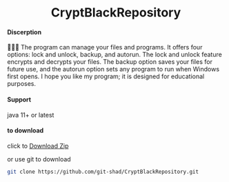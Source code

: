 <h1 align="center">CryptBlackRepository</h1>

#### Discerption 

🕵🏻‍♀️ The program can manage your files and programs. It offers four options: lock and unlock, backup, and autorun. The lock and unlock feature encrypts and decrypts your files. The backup option saves your files for future use, and the autorun option sets any program to run when Windows first opens. I hope you like my program; it is designed for educational purposes.



#### Support 

java 11+ or latest



#### to download 

click to [Download Zip](https://github.com/git-shad/CryptBlackRepository/archive/refs/heads/main.zip)

or use git to download

```bash
git clone https://github.com/git-shad/CryptBlackRepository.git
```

